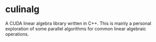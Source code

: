 # culinalg
A CUDA linear algebra library written in C++. This is mainly a personal exploration of some parallel algorithms for common linear algebraic operations.
